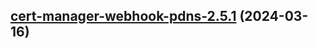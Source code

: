 

## [cert-manager-webhook-pdns-2.5.1](https://github.com/cyr-ius/truenas-charts/compare/cert-manager-webhook-pdns-2.5.0...cert-manager-webhook-pdns-2.5.1) (2024-03-16)

